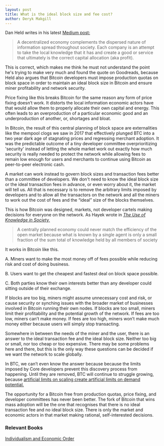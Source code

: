 ```yaml
---
layout: post
title: What is the ideal block size and fee cost?
author: Deryk Makgill
---
```


Dan Held writes in his latest [Medium post:](https://medium.com/the-bitcoin-times/information-theory-of-money-36247aebdfe1)

> A decentralized economy complements the dispersed nature of information spread throughout society. Each company is an attempt to take the local knowledge that it has and create a good or service that ultimately is the correct capital allocation (aka profit). 

This is correct, which makes me think he must not understand the point he's trying to make very much and found the quote on Goodreads, because Held also argues that Bitcoin developers must impose production quotas on block space in order to maintain an ideal block size in Bitcoin and ensure miner profitability and network security.

Price fixing like this breaks Bitcoin for the same reason any form of price fixing doesn’t work. It distorts the local information economic actors have that would allow them to properly allocate their own capital and energy. This often leads to an overproduction of a particular economic good and an underproduction of another, or, shortages and bloat.

In Bitcoin, the result of this central planning of block space are externalities like the mempool clogs we saw in 2017 that effectively plunged BTC into a two year dark age of stagnating prices and regressing merchant adoption. It was the predictable outcome of a tiny developer committee overprioritizing 'security' instead of letting the whole market work out exactly how much security is really needed to protect the network while allowing fees to remain low enough for users and merchants to continue using Bitcoin as peer-to-peer electronic cash.

A market can work instead to govern block sizes and transaction fees better than a committee of developers. We don't need to know the ideal block size or the ideal transaction fees in advance, or even worry about it, the market will tell us. All that is necessary is to remove the arbitrary limits imposed by developers and to allow all the transactors on the network and all the miners to work out the cost of fees and the “ideal” size of the blocks themselves. 

This is how Bitcoin was designed, markets, not developer cartels making decisions for everyone on the network. As Hayek wrote in *[The Use of Knowledge in Society,](https://amzn.to/2RdUz2v)*

> A centrally planned economy could never match the efficiency of the open market because what is known by a single agent is only a small fraction of the sum total of knowledge held by all members of society

It works in Bitcoin like this. 

A. Miners want to make the most money off of fees possible while reducing risk and cost of doing business. 

B. Users want to get the cheapest and fastest deal on block space possible. 

C. Both parties know their own interests better than any developer could sitting outside of their exchange. 

If blocks are too big, miners might assume unnecessary cost and risk, or cause security or synching issues with the broader market of businesses involved in Bitcoin running their own nodes. If blocks are too small, miners limit their profitability and the potential growth of the network. If fees are too low, miners can’t make money. If fees are too high, miners won’t make much money either because users will simply stop transacting. 

Somewhere in between the needs of the miner and the user, there is an answer to the ideal transaction fee and the ideal block size. Neither too big or small, nor too cheap or too expensive. There may be some problems here and there, but this is the only way these questions can be decided if we want the network to scale globally.

In BTC, we can’t even know the answer because because the limits imposed by Core developers prevent this discovery process from happening. Until they are removed, BTC will continue to struggle growing, because [artificial limits on scaling create artificial limits on demand potential.](http://breakingsatoshi.com/2020/01/17/btc-price-cap/)

The opportunity for a Bitcoin free from production quotas, price fixing, and developer committees has never been better. The fork of Bitcoin that wins mass adoption will be the one that recognises that there is no ideal transaction fee and no ideal block size. There is only the market and economic actors in that market making rational, self-interested decisions.

### Relevant Books

[Individualism and Economic Order](https://amzn.to/2RdUz2v)
